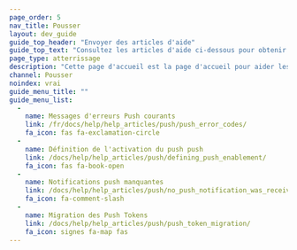 ```yaml
---
page_order: 5
nav_title: Pousser
layout: dev_guide
guide_top_header: "Envoyer des articles d'aide"
guide_top_text: "Consultez les articles d'aide ci-dessous pour obtenir de l'aide concernant le dépannage des problèmes courants avec les messages push. <br><br> En savoir plus sur la façon de maximiser et de mobiliser votre public dans la section <a href='/docs/api/basics/'>Pousser</a>!"
page_type: atterrissage
description: "Cette page d'accueil est la page d'accueil pour aider les articles sur les problèmes courants avec les messages push."
channel: Pousser
noindex: vrai
guide_menu_title: ""
guide_menu_list:
  - 
    name: Messages d'erreurs Push courants
    link: /fr/docs/help/help_articles/push/push_error_codes/
    fa_icon: fas fa-exclamation-circle
  - 
    name: Définition de l'activation du push push
    link: /docs/help/help_articles/push/defining_push_enablement/
    fa_icon: fas fa-book-open
  - 
    name: Notifications push manquantes
    link: /docs/help/help_articles/push/no_push_notification_was_received/
    fa_icon: fa-comment-slash
  - 
    name: Migration des Push Tokens
    link: /docs/help/help_articles/push/push_token_migration/
    fa_icon: signes fa-map fas
---
```


